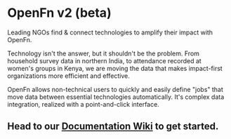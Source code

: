 # OpenFn v2 (beta)
Leading NGOs find & connect technologies to amplify their impact with OpenFn.

Technology isn't the answer, but it shouldn't be the problem. From household survey data in northern India, to attendance recorded at women's groups in Kenya, we are moving the data that makes impact-first organizations more efficient and effective.

OpenFn allows non-technical users to quickly and easily define "jobs" that move data between essential technologies automatically. It's complex data integration, realized with a point-and-click interface.

## Head to our [Documentation Wiki](https://github.com/OpenFn/core/wiki) to get started. ##
